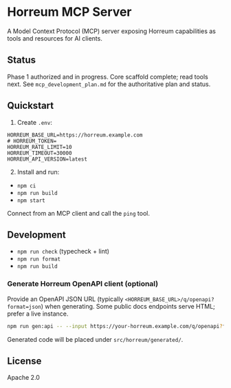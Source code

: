 # Horreum MCP Server

A Model Context Protocol (MCP) server exposing Horreum capabilities as tools and
resources for AI clients.

## Status

Phase 1 authorized and in progress. Core scaffold complete; read tools next.
See `mcp_development_plan.md` for the authoritative plan and status.

## Quickstart

1. Create `.env`:

```
HORREUM_BASE_URL=https://horreum.example.com
# HORREUM_TOKEN=
HORREUM_RATE_LIMIT=10
HORREUM_TIMEOUT=30000
HORREUM_API_VERSION=latest
```

2. Install and run:

- `npm ci`
- `npm run build`
- `npm start`

Connect from an MCP client and call the `ping` tool.

## Development

- `npm run check` (typecheck + lint)
- `npm run format`
- `npm run build`

### Generate Horreum OpenAPI client (optional)

Provide an OpenAPI JSON URL (typically `<HORREUM_BASE_URL>/q/openapi?format=json`)
when generating. Some public docs endpoints serve HTML; prefer a live instance.

```bash
npm run gen:api -- --input https://your-horreum.example.com/q/openapi?format=json
```

Generated code will be placed under `src/horreum/generated/`.

## License

Apache 2.0
